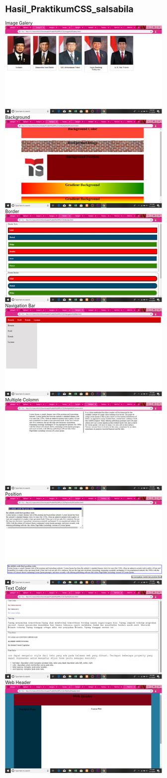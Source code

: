 # Hasil_PraktikumCSS_salsabila
Image Galery
![alt text](https://github.com/salsagemintang/Hasil_PraktikumCSS_salsabila/blob/master/Screenshot%20(110).png?raw=true)
Background
![alt text](https://github.com/salsagemintang/Hasil_PraktikumCSS_salsabila/blob/master/Screenshot%20(111).png?raw=true)
Border 
![alt text](https://github.com/salsagemintang/Hasil_PraktikumCSS_salsabila/blob/master/Screenshot%20(112).png?raw=true)
Navigation Bar
![alt text](https://github.com/salsagemintang/Hasil_PraktikumCSS_salsabila/blob/master/Screenshot%20(113).png?raw=true)
Multiple Colomn
![alt text](https://github.com/salsagemintang/Hasil_PraktikumCSS_salsabila/blob/master/Screenshot%20(114).png?raw=true)
Position
![alt text](https://github.com/salsagemintang/Hasil_PraktikumCSS_salsabila/blob/master/Screenshot%20(115).png?raw=true)
Text Color
![alt text](https://github.com/salsagemintang/Hasil_PraktikumCSS_salsabila/blob/master/Screenshot%20(116).png?raw=true)
Web Header
![alt text](https://github.com/salsagemintang/Hasil_PraktikumCSS_salsabila/blob/master/Screenshot%20(117).png?raw=true)
